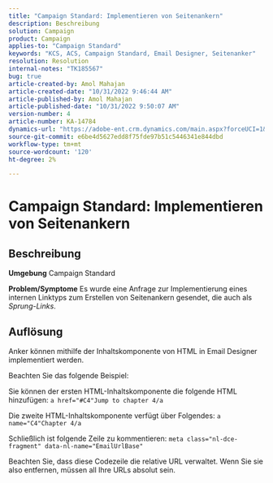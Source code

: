 ```yaml
---
title: "Campaign Standard: Implementieren von Seitenankern"
description: Beschreibung
solution: Campaign
product: Campaign
applies-to: "Campaign Standard"
keywords: "KCS, ACS, Campaign Standard, Email Designer, Seitenanker"
resolution: Resolution
internal-notes: "TK185567"
bug: true
article-created-by: Amol Mahajan
article-created-date: "10/31/2022 9:46:44 AM"
article-published-by: Amol Mahajan
article-published-date: "10/31/2022 9:50:07 AM"
version-number: 4
article-number: KA-14784
dynamics-url: "https://adobe-ent.crm.dynamics.com/main.aspx?forceUCI=1&pagetype=entityrecord&etn=knowledgearticle&id=3fe073ea-0059-ed11-9561-6045bd006079"
source-git-commit: e6be4d5627edd8f75fde97b51c5446341e844dbd
workflow-type: tm+mt
source-wordcount: '120'
ht-degree: 2%

---
```


# Campaign Standard: Implementieren von Seitenankern

## Beschreibung

<b>Umgebung</b>
Campaign Standard


<b>Problem/Symptome</b>
Es wurde eine Anfrage zur Implementierung eines internen Linktyps zum Erstellen von Seitenankern gesendet, die auch als *Sprung-Links*.


## Auflösung


Anker können mithilfe der Inhaltskomponente von HTML in Email Designer implementiert werden.

Beachten Sie das folgende Beispiel:

Sie können der ersten HTML-Inhaltskomponente die folgende HTML hinzufügen:
`a href="#C4"Jump to chapter 4/a`

Die zweite HTML-Inhaltskomponente verfügt über Folgendes:
`a name="C4"Chapter 4/a`

Schließlich ist folgende Zeile zu kommentieren:
`meta class="nl-dce-fragment" data-nl-name="EmailUrlBase"`

Beachten Sie, dass diese Codezeile die relative URL verwaltet. Wenn Sie sie also entfernen, müssen all Ihre URLs absolut sein.

